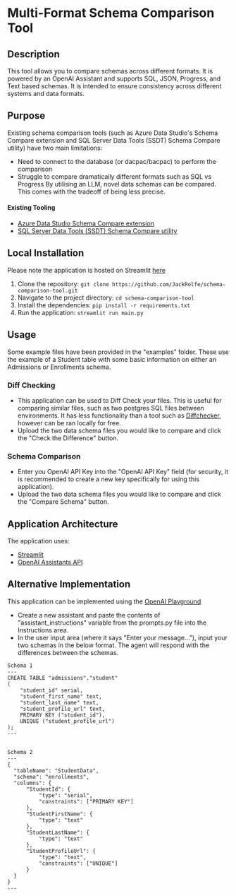 # Multi-Format Schema Comparison Tool

## Description

This tool allows you to compare schemas across different formats. It is powered by an OpenAI Assistant and supports SQL, JSON, Progress, and Text based schemas. It is intended to ensure consistency across different systems and data formats.

## Purpose
Existing schema comparison tools (such as Azure Data Studio's Schema Compare extension and SQL Server Data Tools (SSDT) Schema Compare utility) have two main limitations:
- Need to connect to the database (or dacpac/bacpac) to perform the comparison
- Struggle to compare dramatically different formats such as SQL vs Progress
By utilising an LLM, novel data schemas can be compared. This comes with the tradeoff of being less precise.

#### Existing Tooling
- [Azure Data Studio Schema Compare extension](https://learn.microsoft.com/en-us/azure-data-studio/extensions/schema-compare-extension)
- [SQL Server Data Tools (SSDT) Schema Compare utility](https://learn.microsoft.com/en-us/sql/ssdt/how-to-use-schema-compare-to-compare-different-database-definitions?view=sql-server-ver16)


## Local Installation
Please note the application is hosted on Streamlit [here](https://schema-comparison-tool.streamlit.app/)
1. Clone the repository: `git clone https://github.com/JackRolfe/schema-comparison-tool.git`
2. Navigate to the project directory: `cd schema-comparison-tool`
3. Install the dependencies: `pip install -r requirements.txt`
4. Run the application: `streamlit run main.py`

## Usage
Some example files have been provided in the "examples" folder. These use the example of a Student table with some basic information on either an Admissions or Enrollments schema.

### Diff Checking
- This application can be used to Diff Check your files. This is useful for comparing similar files, such as two postgres SQL files between environments. It has less functionality than a tool such as [Diffchecker](https://www.diffchecker.com/), however can be ran locally for free.
- Upload the two data schema files you would like to compare and click the "Check the Difference" button.

### Schema Comparison
- Enter you OpenAI API Key into the "OpenAI API Key" field (for security, it is recommended to create a new key specifically for using this application).
- Upload the two data schema files you would like to compare and click the "Compare Schema" button.

## Application Architecture
The application uses:
- [Streamlit](https://streamlit.io/)
- [OpenAI Assistants API](https://platform.openai.com/docs/assistants/overview)

## Alternative Implementation
This application can be implemented using the [OpenAI Playground](https://platform.openai.com/playground)
- Create a new assistant and paste the contents of "assistant_instructions" variable from the prompts.py file into the Instructions area.
- In the user input area (where it says "Enter your message..."), input your two schemas in the below format. The agent will respond with the differences between the schemas.
```
Schema 1
---
CREATE TABLE "admissions"."student"
(
    "student_id" serial,
    "student_first_name" text,
    "student_last_name" text,
    "student_profile_url" text,
    PRIMARY KEY ("student_id"),
    UNIQUE ("student_profile_url")
);
---  


Schema 2
---
{
  "tableName": "StudentData",
  "schema": "enrollments",
  "columns": {
      "StudentId": {
          "type": "serial",
          "constraints": ["PRIMARY KEY"]
      },
      "StudentFirstName": {
          "type": "text"
      },
      "StudentLastName": {
          "type": "text"
      },
      "StudentProfileUrl": {
          "type": "text",
          "constraints": ["UNIQUE"]
      }
  }
}
---
```